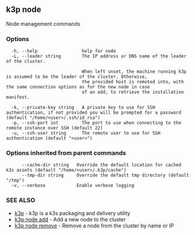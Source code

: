 ## k3p node

Node management commands

### Options

```
  -h, --help                 help for node
  -L, --leader string        The IP address or DNS name of the leader of the cluster.
                             
                             When left unset, the machine running k3p is assumed to be the leader of the cluster. Otherwise,
                             the provided host is remoted into, with the same connection options as for the new node in case 
                             of an add, to retrieve the installation manifest.
                             
  -k, --private-key string   A private key to use for SSH authentication, if not provided you will be prompted for a password (default "/home/<user>/.ssh/id_rsa")
  -p, --ssh-port int         The port to use when connecting to the remote instance over SSH (default 22)
  -u, --ssh-user string      The remote user to use for SSH authentication (default "<user>")
```

### Options inherited from parent commands

```
      --cache-dir string   Override the default location for cached k3s assets (default "/home/<user>/.k3p/cache")
      --tmp-dir string     Override the default tmp directory (default "/tmp")
  -v, --verbose            Enable verbose logging
```

### SEE ALSO

* [k3p](k3p.md)	 - k3p is a k3s packaging and delivery utility
* [k3p node add](k3p_node_add.md)	 - Add a new node to the cluster
* [k3p node remove](k3p_node_remove.md)	 - Remove a node from the cluster by name or IP

